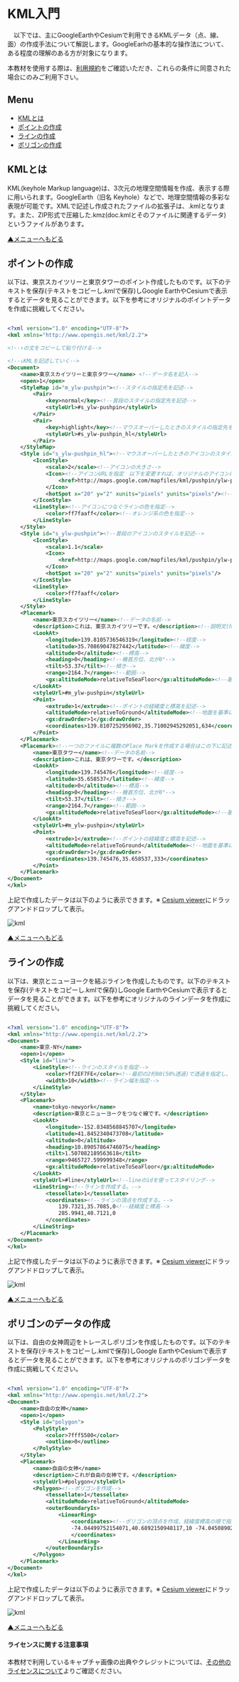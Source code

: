 # KML入門
　以下では、主にGoogleEarthやCesiumで利用できるKMLデータ（点、線、面）の作成手法について解説します。GoogleEarhの基本的な操作法について、ある程度の理解のある方が対象になります。

本教材を使用する際は、[利用規約]をご確認いただき、これらの条件に同意された場合にのみご利用下さい。


[利用規約]:(../../../../master/利用規約.md)

**Menu**
------
* [KMLとは](#KMLとは)
* [ポイントの作成](#ポイントの作成)
* [ラインの作成](#ラインの作成)
* [ポリゴンの作成](#ポリゴンの作成)

## KMLとは
 KML(keyhole Markup language)は、3次元の地理空間情報を作成、表示する際に用いられます。GoogleEarth（旧名 Keyhole）などで、地理空間情報の多彩な表現が可能です。XMLで記述し作成されたファイルの拡張子は、.kmlとなります。また、ZIP形式で圧縮した.kmz(doc.kmlとそのファイルに関連するデータ)というファイルがあります。

[▲メニューへもどる]

## ポイントの作成
以下は、東京スカイツリーと東京タワーのポイント作成したものです。以下のテキストを保存(テキストをコピーし.kmlで保存)しGoogle EarthやCesiumで表示するとデータを見ることができます。以下を参考にオリジナルのポイントデータを作成に挑戦してください。


```XML

<?xml version="1.0" encoding="UTF-8"?>
<kml xmlns="http://www.opengis.net/kml/2.2">

<!--↑の文をコピーして貼り付ける-->

<!--↓KMLを記述していく-->
<Document>
	<name>東京スカイツリーと東京タワー</name> <!--データ名を記入-->
	<open>1</open>
	<StyleMap id="m_ylw-pushpin"><!--スタイルの指定先を記述-->
		<Pair>
			<key>normal</key><!--普段のスタイルの指定先を記述-->
			<styleUrl>#s_ylw-pushpin</styleUrl>
		</Pair>
		<Pair>
			<key>highlight</key><!--マウスオーバーしたときのスタイルの指定先を記述-->
			<styleUrl>#s_ylw-pushpin_hl</styleUrl>
		</Pair>
	</StyleMap>
	<Style id="s_ylw-pushpin_hl"><!--マウスオーバーしたときのアイコンのスタイルを記述-->
		<IconStyle>
			<scale>2</scale><!--アイコンの大きさ-->
			<Icon><!--アイコンURLを指定　以下を変更すれば、オリジナルのアイコンになる-->
				<href>http://maps.google.com/mapfiles/kml/pushpin/ylw-pushpin.png</href>
			</Icon>
			<hotSpot x="20" y="2" xunits="pixels" yunits="pixels"/><!--実際の地点とあうように位置をずらして表示-->
		</IconStyle>
		<LineStyle><!--アイコンにつなぐラインの色を指定-->
			<color>ff7faaff</color><!--オレンジ系の色を指定-->
		</LineStyle>
	</Style>
	<Style id="s_ylw-pushpin"><!--普段のアイコンのスタイルを記述-->
		<IconStyle>
			<scale>1.1</scale>
			<Icon>
				<href>http://maps.google.com/mapfiles/kml/pushpin/ylw-pushpin.png</href>
			</Icon>
			<hotSpot x="20" y="2" xunits="pixels" yunits="pixels"/>
		</IconStyle>
		<LineStyle>
			<color>ff7faaff</color>
		</LineStyle>
	</Style>
	<Placemark>
		<name>東京スカイツリー</name><!--データの名前-->
		<description>これは、東京スカイツリーです。</description><!--説明文(htmlで記述できる)-->
		<LookAt>
			<longitude>139.8105736546319</longitude><!--経度-->
			<latitude>35.70869047827442</latitude><!--緯度-->
			<altitude>0</altitude><!--標高-->
			<heading>0</heading><!--機首方位、北が0°-->
			<tilt>53.37</tilt><!--傾き-->
			<range>2164.7</range><!--範囲-->
			<gx:altitudeMode>relativeToSeaFloor</gx:altitudeMode><!--基準は海面とする-->
		</LookAt>
		<styleUrl>#m_ylw-pushpin</styleUrl>
		<Point>
			<extrude>1</extrude><!--ポイントの経緯度と標高を記述-->
			<altitudeMode>relativeToGround</altitudeMode><!--地面を基準にアイコンを配置-->
			<gx:drawOrder>1</gx:drawOrder>
			<coordinates>139.8107252956902,35.71002945292051,634</coordinates>
		</Point>
	</Placemark>
	<Placemark><!--一つのファイルに複数のPlace Markを作成する場合はこの下に記述-->
		<name>東京タワー</name><!--データの名前-->
		<description>これは、東京タワーです。</description>
		<LookAt>
			<longitude>139.745476</longitude><!--経度-->
			<latitude>35.658537</latitude><!--緯度-->
			<altitude>0</altitude><!--標高-->
			<heading>0</heading><!--機首方位、北が0°-->
			<tilt>53.37</tilt><!--傾き-->
			<range>2164.7</range><!--範囲-->
			<gx:altitudeMode>relativeToSeaFloor</gx:altitudeMode><!--基準は海面とする-->
		</LookAt>
		<styleUrl>#m_ylw-pushpin</styleUrl>
		<Point>
			<extrude>1</extrude><!--ポイントの経緯度と標高を記述-->
			<altitudeMode>relativeToGround</altitudeMode><!--地面を基準にアイコンを配置-->
			<gx:drawOrder>1</gx:drawOrder>
			<coordinates>139.745476,35.658537,333</coordinates>
		</Point>
	</Placemark>
</Document>
</kml>

```

上記で作成したデータは以下のように表示できます。※ [Cesium viewer]にドラッグアンドドロップして表示。

![kml](pic/kml_pic1.png)

[▲メニューへもどる]

## ラインの作成
以下は、東京とニューヨークを結ぶラインを作成したものです。以下のテキストを保存(テキストをコピーし.kmlで保存)しGoogle EarthやCesiumで表示するとデータを見ることができます。以下を参考にオリジナルのラインデータを作成に挑戦してください。

```XML

<?xml version="1.0" encoding="UTF-8"?>
<kml xmlns="http://www.opengis.net/kml/2.2">
<Document>
	<name>東京-NY</name>
	<open>1</open>
	<Style id="line">
		<LineStyle><!--ラインのスタイルを指定-->
			<color>ff2EF7FE</color><!--最初の2桁80(50%透過)で透過を指定し、後ろの16進数のカラーで2桁ずつでそれぞれRGB(BGRの順)を示す。-->
			<width>10</width><!--ライン幅を指定-->
		</LineStyle>
	</Style>
	<Placemark>
		<name>tokyo-newyork</name>
		<description>東京とニューヨークをつなぐ線です。</description>
		<LookAt>
			<longitude>-152.8348568845707</longitude>
			<latitude>41.8452340473708</latitude>
			<altitude>0</altitude>
			<heading>10.89057864746075</heading>
			<tilt>1.507082189563618</tilt>
			<range>9465727.599999348</range>
			<gx:altitudeMode>relativeToSeaFloor</gx:altitudeMode>
		</LookAt>
		<styleUrl>#line</styleUrl><!--lineのidを使ってスタイリング-->
		<LineString><!--ラインを作成する。-->
			<tessellate>1</tessellate>
			<coordinates><!--ラインの頂点を作成する。-->
				139.7321,35.7085,0<!--経緯度と標高-->
				285.9941,40.7121,0
			</coordinates>
		</LineString>
	</Placemark>
</Document>
</kml>

```

上記で作成したデータは以下のように表示できます。※ [Cesium viewer]にドラッグアンドドロップして表示。

![kml](pic/kml_pic2.png)

[▲メニューへもどる]

## ポリゴンのデータの作成
以下は、自由の女神周辺をトレースしポリゴンを作成したものです。以下のテキストを保存(テキストをコピーし.kmlで保存)しGoogle EarthやCesiumで表示するとデータを見ることができます。以下を参考にオリジナルのポリゴンデータを作成に挑戦してください。

```XML

<?xml version="1.0" encoding="UTF-8"?>
<kml xmlns="http://www.opengis.net/kml/2.2">
<Document>
	<name>自由の女神</name>
	<open>1</open>
	<Style id="polygon">
		<PolyStyle>
			<color>7fff5500</color>
			<outline>0</outline>
		</PolyStyle>
	</Style>
	<Placemark>
		<name>自由の女神</name>
		<description>これが自由の女神です。</description>
		<styleUrl>#polygon</styleUrl>
		<Polygon><!--ポリゴンを作成-->
			<tessellate>1</tessellate>
			<altitudeMode>relativeToGround</altitudeMode>
			<outerBoundaryIs>
				<LinearRing>
					<coordinates><!--ポリゴンの頂点を作成、経緯度標高の順で指定-->
					-74.04499752154071,40.6892150948117,10 -74.04508902345016,40.68910500277669,10 -74.04490260924321,40.6890712241014,10 -74.0449452584661,40.68893225527901,10 -74.04477238706467,40.68895047011316,10 -74.04464566372177,40.68880536249563,10 -74.04450250063262,40.68890404524074,10 -74.04419793103934,40.68885309495814,10 -74.04413961652038,40.68907601900729,10 -74.04396055940559,40.68913292018742,10 -74.04409031001904,40.68927640684932,10 -74.04400857576606,40.68939908454744,10 -74.04420075240583,40.6894184734436,10 -74.04416169767181,40.68956379739579,10 -74.04432500067969,40.68953810849519,10 -74.0444281044832,40.68966015661734,10 -74.04459322088222,40.68959044901225,10 -74.04474235627428,40.68965401293135,10 -74.04477271590068,40.68955008337813,10 -74.04482177267657,40.68952193819843,10 -74.04495797510631,40.68954520507073,10 -74.0449279538866,40.68941648207719,10 -74.04509679444885,40.68933795131525,10 -74.04499752154071,40.6892150948117,10 <!--始点と同じ経緯度標高-->
					</coordinates>
				</LinearRing>
			</outerBoundaryIs>
		</Polygon>
	</Placemark>
</Document>
</kml>

```

上記で作成したデータは以下のように表示できます。※ [Cesium viewer]にドラッグアンドドロップして表示。

![kml](pic/kml_pic3.png)

[▲メニューへもどる]

#### ライセンスに関する注意事項
本教材で利用しているキャプチャ画像の出典やクレジットについては、[その他のライセンスについて]よりご確認ください。

[その他のライセンスについて]:../../その他のライセンスについて.md
[▲メニューへもどる]:地理院地図の活用.md#menu
[Cesium viewer]:http://cesiumjs.org/Cesium/Build/Apps/CesiumViewer/index.html
